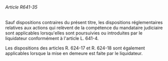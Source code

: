 ###### Article R641-35

Sauf dispositions contraires du présent titre, les dispositions réglementaires relatives aux actions qui relèvent de la compétence du mandataire judiciaire sont applicables lorsqu'elles sont poursuivies ou introduites par le liquidateur conformément à l'article L. 641-4.

Les dispositions des articles R. 624-17 et R. 624-18 sont également applicables lorsque la mise en demeure est faite par le liquidateur.

